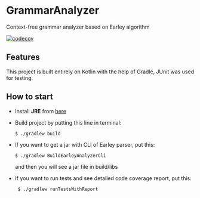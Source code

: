 # GrammarAnalyzer
Context-free grammar analyzer based on Earley algorithm 

[![codecov](https://codecov.io/gh/YaroslavGamayunov/GrammarAnalyzer/branch/main/graph/badge.svg?token=T4P505PGVA)](https://codecov.io/gh/YaroslavGamayunov/GrammarAnalyzer)

## Features 
This project is built entirely on Kotlin with the help of Gradle, JUnit was used for testing.

## How to start
* Install **JRE** from  [here](https://www.oracle.com/java/technologies/javase-jre8-downloads.html)

* Build project by putting this line in terminal: 
   ```
   $ ./gradlew build
   ```
* If you want to get a jar with CLI of Earley parser, put this:
    ```
   $ ./gradlew BuildEarleyAnalyzerCli
   ```
  and then you will see a jar file in build/libs 
* If you want to run tests and see detailed code coverage report, put this:
  ```
   $ ./gradlew runTestsWithReport
   ```